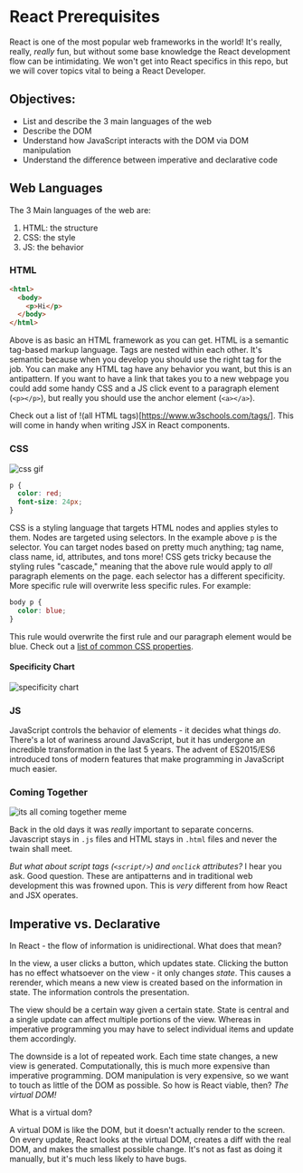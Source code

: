 # React Prerequisites
React is one of the most popular web frameworks in the world! It's really, really, _really_ fun, but without some base knowledge the React development flow can be intimidating. We won't get into React specifics in this repo, but we will cover topics vital to being a React Developer.

## Objectives:
- List and describe the 3 main languages of the web
- Describe the DOM
- Understand how JavaScript interacts with the DOM via DOM manipulation
- Understand the difference between imperative and declarative code

## Web Languages
The 3 Main languages of the web are:
1. HTML: the structure
2. CSS: the style
3. JS: the behavior

### HTML
```html
<html>
  <body>
    <p>Hi</p>
  </body>
</html>
```
Above is as basic an HTML framework as you can get. HTML is a semantic tag-based markup language. Tags are nested within each other. It's semantic because when you develop you should use the right tag for the job. You can make any HTML tag have any behavior you want, but this is an antipattern. If you want to have a link that takes you to a new webpage you could add some handy CSS and a JS click event to a paragraph element (`<p></p>`), but really you should use the anchor element (`<a></a>`).

Check out a list of !(all HTML tags)[https://www.w3schools.com/tags/]. This will come in handy when writing JSX in React components.

### CSS
![css gif](https://media0.giphy.com/media/13FrpeVH09Zrb2/source.gif)
```css
p {
  color: red;
  font-size: 24px;
}
```
CSS is a styling language that targets HTML nodes and applies styles to them. Nodes are targeted using selectors. In the example above `p` is the selector. You can target nodes based on pretty much anything; tag name, class name, id, attributes, and tons more!  CSS gets tricky because the styling rules "cascade," meaning that the above rule would apply to _all_ paragraph elements on the page. each selector has a different specificity. More specific rule will overwrite less specific rules.
For example: 
```css
body p {
  color: blue;
}
```
This rule would overwrite the first rule and our paragraph element would be blue. Check out a [list of common CSS properties](https://www.w3schools.com/cssref/).

#### Specificity Chart
![specificity chart](https://sites.google.com/site/csskungfu/_/rsrc/1221742532694/specificity/specificity.gif)
 
### JS
JavaScript controls the behavior of elements - it decides what things _do_. There's a lot of wariness around JavaScript, but it has undergone an incredible transformation in the last 5 years. The advent of ES2015/ES6 introduced tons of modern features that make programming in JavaScript much easier.

### Coming Together
![its all coming together meme](https://i.kym-cdn.com/photos/images/original/001/561/446/27d.jpg)

Back in the old days it was _really_ important to separate concerns. Javascript stays in `.js` files and HTML stays in `.html` files and never the twain shall meet.

_But what about script tags (`<script/>`) and `onclick` attributes?_ I hear you ask. Good question. These are antipatterns and in traditional web development this was frowned upon. This is _very_ different from how React and JSX operates. 

## Imperative vs. Declarative
In React - the flow of information is unidirectional. What does that mean?

In the view, a user clicks a button, which updates state. Clicking the button has no effect whatsoever on the view - it only changes _state_. This causes a rerender, which means a new view is created based on the information in state. The information controls the presentation.

The view should be a certain way given a certain state. State is central and a single update can affect multiple portions of the view. Whereas in imperative programming you may have to select individual items and update them accordingly.

The downside is a lot of repeated work. Each time state changes, a new view is generated. Computationally, this is much more expensive than imperative programming. DOM manipulation is very expensive, so we want to touch as little of the DOM as possible. So how is React viable, then? *The virtual DOM!*

What is a virtual dom?

A virtual DOM is like the DOM, but it doesn't actually render to the screen. On every update, React looks at the virtual DOM, creates a diff with the real DOM, and makes the smallest possible change. It's not as fast as doing it manually, but it's much less likely to have bugs.
